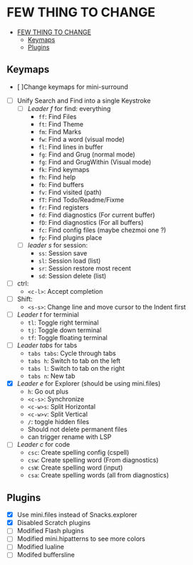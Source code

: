 # FEW THING TO CHANGE

- [FEW THING TO CHANGE](#few-thing-to-change)
  - [Keymaps](#keymaps)
  - [Plugins](#plugins)
  <!--toc:end-->

## Keymaps

- [ ]Change keymaps for mini-surround
- [ ] Unify Search and Find into a single Keystroke
  - [ ] _Leader f_ for find: everything
    - `ff`: Find Files
    - `ft`: Find Theme
    - `fm`: Find Marks
    - `fw`: Find a word (visual mode)
    - `fl`: Find lines in buffer
    - `fg`: Find and Grug (normal mode)
    - `fg`: Find and GrugWithin (Visual mode)
    - `fk`: Find keymaps
    - `fh`: Find help
    - `fb`: Find buffers
    - `fv`: Find visited (path)
    - `fT`: Find Todo/Readme/Fixme
    - `fr`: Find registers
    - `fd`: Find diagnostics (For current buffer)
    - `fD`: Find diagnostics (For all buffers)
    - `fc`: Find config files (maybe chezmoi one ?)
    - `fp`: Find plugins place
  - [ ] _leader s_ for session:
    - `ss`: Session save
    - `sl`: Session load (list)
    - `sr`: Session restore most recent
    - `sd`: Session delete (list)
- [ ] ctrl:
  - `<c-l>`: Accept completion
- [ ] Shift:
  - `<s-s>`: Change line and move cursor to the Indent first
- [ ] _Leader t_ for terminial
  - `tl`: Toggle right terminal
  - `tj`: Toggle down terminal
  - `tf`: Toggle floating terminal
- [ ] _Leader tabs_ for tabs
  - `tabs tabs`: Cycle through tabs
  - `tabs h`: Switch to tab on the left
  - `tabs l`: Switch to tab on the right
  - `tabs n`: New tab
- [x] _Leader e_ for Explorer (should be using mini.files)
  - `h`: Go out plus
  - `<c-s>`: Synchronize
  - `<c-w>s`: Split Horizontal
  - `<c-w>v`: Split Vertical
  - `/`: toggle hidden files
  - Should not delete permanent files
  - can trigger rename with LSP
- [ ] _Leader c_ for code
  - `csc`: Create spelling config (cspell)
  - `csw`: Create spelling word (From diagnostics)
  - `csW`: Create spelling word (input)
  - `csa`: Create spelling words (all from diagnostics)

## Plugins

- [x] Use mini.files instead of Snacks.explorer
- [x] Disabled Scratch plugins
- [ ] Modified Flash plugins
- [ ] Modified mini.hipatterns to see more colors
- [ ] Modified lualine
- [ ] Modifed buffersline

